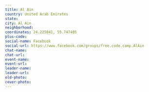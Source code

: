 ```yaml
---
title: Al Ain
country: United Arab Emirates
state: 
city: Al Ain
neighborhood: 
coordinates: 24.225841, 55.747405
plus-code:
social-name: Facebook
social-url: https://www.facebook.com/groups/free.code.camp.AlAin
chat-name:
chat-url:
event-name:
event-url:
leader-name:
leader-url:
old-photo: 
cover-photo:
---
```


